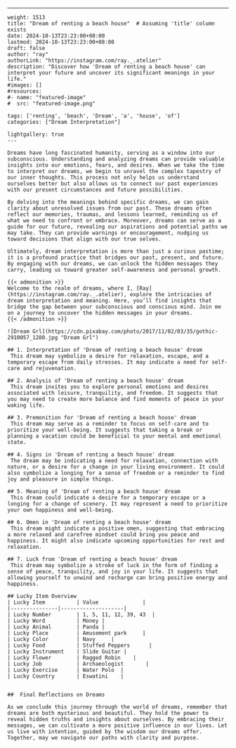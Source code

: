 ---
    weight: 1513
    title: "Dream of renting a beach house"  # Assuming 'title' column exists
    date: 2024-10-13T23:23:00+08:00
    lastmod: 2024-10-13T23:23:00+08:00
    draft: false
    author: "ray"
    authorLink: "https://instagram.com/ray._.atelier"
    description: "Discover how 'Dream of renting a beach house' can interpret your future and uncover its significant meanings in your life."
    #images: []
    #resources:
    #- name: "featured-image"
    #  src: "featured-image.png"
    
    tags: ['renting', 'beach', 'Dream', 'a', 'house', 'of']
    categories: ["Dream Interpretation"]
    
    lightgallery: true
    ---
    
    Dreams have long fascinated humanity, serving as a window into our subconscious. Understanding and analyzing dreams can provide valuable insights into our emotions, fears, and desires. When we take the time to interpret our dreams, we begin to unravel the complex tapestry of our inner thoughts. This process not only helps us understand ourselves better but also allows us to connect our past experiences with our present circumstances and future possibilities.
    
    By delving into the meanings behind specific dreams, we can gain clarity about unresolved issues from our past. These dreams often reflect our memories, traumas, and lessons learned, reminding us of what we need to confront or embrace. Moreover, dreams can serve as a guide for our future, revealing our aspirations and potential paths we may take. They can provide warnings or encouragement, nudging us toward decisions that align with our true selves.
    
    Ultimately, dream interpretation is more than just a curious pastime; it is a profound practice that bridges our past, present, and future. By engaging with our dreams, we can unlock the hidden messages they carry, leading us toward greater self-awareness and personal growth.
    
    {{< admonition >}}
    Welcome to the realm of dreams, where I, [Ray](https://instagram.com/ray._.atelier), explore the intricacies of dream interpretation and meaning. Here, you’ll find insights that bridge the gap between your subconscious and conscious mind. Join me on a journey to uncover the hidden messages in your dreams.
    {{< /admonition >}}
    
    ![Dream Grl](https://cdn.pixabay.com/photo/2017/11/02/03/35/gothic-2910057_1280.jpg "Dream Grl")
    
    ## 1. Interpretation of 'Dream of renting a beach house' dream
     This dream may symbolize a desire for relaxation, escape, and a temporary escape from daily stresses. It may indicate a need for self-care and rejuvenation.
    
    ## 2. Analysis of 'Dream of renting a beach house' dream
     This dream invites you to explore personal emotions and desires associated with leisure, tranquility, and freedom. It suggests that you may need to create more balance and find moments of peace in your waking life.
    
    ## 3. Premonition for 'Dream of renting a beach house' dream
     This dream may serve as a reminder to focus on self-care and to prioritize your well-being. It suggests that taking a break or planning a vacation could be beneficial to your mental and emotional state.
    
    ## 4. Signs in 'Dream of renting a beach house' dream
     The dream may be indicating a need for relaxation, connection with nature, or a desire for a change in your living environment. It could also symbolize a longing for a sense of freedom or a reminder to find joy and pleasure in simple things.
    
    ## 5. Meaning of 'Dream of renting a beach house' dream
     This dream could indicate a desire for a temporary escape or a longing for a change of scenery. It may represent a need to prioritize your own happiness and well-being.
    
    ## 6. Omen in 'Dream of renting a beach house' dream
     This dream might indicate a positive omen, suggesting that embracing a more relaxed and carefree mindset could bring you peace and happiness. It might also indicate upcoming opportunities for rest and relaxation.
    
    ## 7. Luck from 'Dream of renting a beach house' dream
     This dream may symbolize a stroke of luck in the form of finding a sense of peace, tranquility, and joy in your life. It suggests that allowing yourself to unwind and recharge can bring positive energy and happiness.
    
    ## Lucky Item Overview
    | Lucky Item          | Value              |
    |---------------|--------------------|
    | Lucky Number        | 1, 5, 11, 12, 39, 43  |
    | Lucky Word          | Money |
    | Lucky Animal        | Panda |
    | Lucky Place         | Amusement park     |
    | Lucky Color         | Navy     |
    | Lucky Food          | Stuffed Peppers      |
    | Lucky Instrument    | Slide Guitar |
    | Lucky Flower        | Ragged Robin    |
    | Lucky Job           | Archaeologist       |
    | Lucky Exercise      | Water Polo  |
    | Lucky Country       | Eswatini    |
    
    
    ##  Final Reflections on Dreams
    
    As we conclude this journey through the world of dreams, remember that dreams are both mysterious and beautiful. They hold the power to reveal hidden truths and insights about ourselves. By embracing their messages, we can cultivate a more positive influence in our lives. Let us live with intention, guided by the wisdom our dreams offer. Together, may we navigate our paths with clarity and purpose.
    